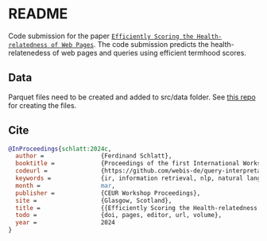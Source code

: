 # README

Code submission for the paper [`Efficiently Scoring the Health-relatedness of Web Pages`](https://downloads.webis.de/publications/papers/schlatt_2024c.pdf). The code submission predicts the health-relatenedess of web pages and queries using efficient termhood scores.

## Data

Parquet files need to be created and added to src/data folder. See [this repo](https://github.com/webis-de/coling22-mining-health-related-statements) for creating the files.

## Cite

```bib
@InProceedings{schlatt:2024c,
  author =                {Ferdinand Schlatt},
  booktitle =             {Proceedings of the first International Workshop on Open Web Search (WOWS 2024)},
  codeurl =               {https://github.com/webis-de/query-interpretation},
  keywords =              {ir, information retrieval, nlp, natural language processing, query, query-understanding},
  month =                 mar,
  publisher =             {CEUR Workshop Proceedings},
  site =                  {Glasgow, Scotland},
  title =                 {{Efficiently Scoring the Health-relatedness of Web Pages}},
  todo =                  {doi, pages, editor, url, volume},
  year =                  2024
}
```